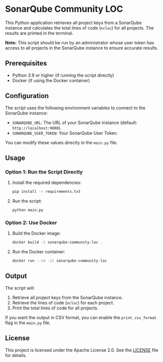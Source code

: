 # SonarQube Community LOC

This Python application retrieves all project keys from a SonarQube instance and calculates the total lines of code (`ncloc`) for all projects. The results are printed in the terminal. 

**Note:** This script should be run by an administrator whose user token has access to all projects in the SonarQube instance to ensure accurate results.

## Prerequisites

- Python 3.9 or higher (if running the script directly)
- Docker (if using the Docker container)

## Configuration

The script uses the following environment variables to connect to the SonarQube instance:

- `SONARQUBE_URL`: The URL of your SonarQube instance (default: `http://localhost:9000`).
- `SONARQUBE_USER_TOKEN`: Your SonarQube User Token.

You can modify these values directly in the `main.py` file.

## Usage

### Option 1: Run the Script Directly

1. Install the required dependencies:

   ```bash
   pip install -r requirements.txt
   ```

2. Run the script:

   ```bash
   python main.py
   ```

### Option 2: Use Docker

1. Build the Docker image:

   ```bash
   docker build -t sonarqube-community-loc .
   ```

2. Run the Docker container:

   ```bash
   docker run --rm -it sonarqube-community-loc
   ```

## Output

The script will:

1. Retrieve all project keys from the SonarQube instance.
2. Retrieve the lines of code (`ncloc`) for each project.
3. Print the total lines of code for all projects.

If you want the output in CSV format, you can enable the `print_csv_format` flag in the `main.py` file.

## License

This project is licensed under the Apache License 2.0. See the [LICENSE](LICENSE) file for details.

